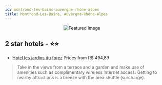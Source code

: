 ```yaml
---
id: montrond-les-bains-auvergne-rhone-alpes
title: Montrond-Les-Bains, Auvergne-Rhône-Alpes
---
```


<center><img src="https://i.travelapi.com/hotels/14000000/13440000/13436300/13436271/7c9701e0_z.jpg" alt="Featured Image" /></center>


##  2 star hotels - ⭐️⭐️

-    [Hotel les jardins du forez](https://us.hurb.com/hotels/montrond-les-bains/hotel-les-jardins-du-forez-JNP-JP485827?cmp=18055) Prices from R$ 494,89
   > Take in the views from a terrace and a garden and make use of amenities such as complimentary wireless Internet access. Getting to nearby attractions is a breeze with the area shuttle (surcharge).
